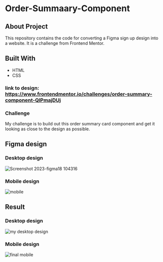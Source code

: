# Order-Summaary-Component
## About Project
This repository contains the code for converting a Figma sign up design into a website. It is a challenge from Frontend Mentor.

## Built With
* HTML
* CSS

### link to design: https://www.frontendmentor.io/challenges/order-summary-component-QlPmajDUj

### Challenge
My challenge is to build out this order summary card component and get it looking as close to the design as possible.

## Figma design
### Desktop design
![Screenshot 2023-figma18 104316](https://github.com/khaekelvin/Order-Summary-Component/assets/130221570/4187d535-aa6a-4a6b-a548-70d4c20fab48)

### Mobile design
![mobile](https://github.com/khaekelvin/Order-Summary-Component/assets/130221570/7b4c9c1d-9fe1-4fbc-9d44-69ada374b262)

## Result
### Desktop design
![my desktop design](https://github.com/khaekelvin/Order-Summary-Component/assets/130221570/98a2e217-8520-499f-a38b-0e6fb4fd43ee)

### Mobile design
![final mobile](https://github.com/khaekelvin/Order-Summary-Component/assets/130221570/65971d70-d680-4bc2-b99b-15b6205ff8c7)
